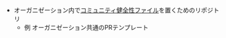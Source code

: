- オーガニゼーション内で[コミュニティ健全性ファイル](https://docs.github.com/ja/communities/setting-up-your-project-for-healthy-contributions/creating-a-default-community-health-file)を置くためのリポジトリ
  - 例 オーガニゼーション共通のPRテンプレート